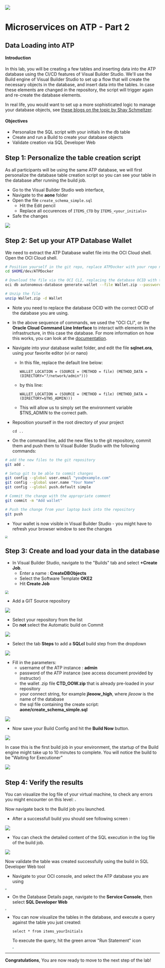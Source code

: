 ![](../../common/images/customer.logo2.png)

# Microservices on ATP - Part 2


## Data Loading into ATP
#### **Introduction**

In this lab, you will be creating a few tables and inserting data into the ATP database using the CI/CD features of Visual Builder Studio.  We'll use the Build engine of Visual Builder Studio to set up a flow that will create the necessary objects in the database, and insert data into the tables.  In case these elements are changed in the repository, the script will trigger again and re-create the database elements.

In real life, you would want to set up a more sophisticated logic to manage your database objects, see [these blogs on the topic by Shay Schmeltzer](https://blogs.oracle.com/shay/devcs).



#### **Objectives**

- Personalize the SQL script with your initials in the db table
- Create and run a Build to create your database objects
- Validate creation via SQL Developer Web



## Step 1: Personalize the table creation script

As all participants will be using the same ATP database, we will first personalize the database table creation script so you can see your table in the database after running the build job.

- Go to the Visual Builder Studio web interface, 
- Navigate to the **aone** folder
- Open the file `create_schema_simple.sql`
  - Hit the Edit pencil 
  - Replace all occurences of  `ITEMS_CTD`  by  `ITEMS_<your_initials>`
- Safe the changes 

![](./images/400/Edit-sql.png)



## Step 2: Set up your ATP Database Wallet

We need to extract the ATP Database wallet file into the OCI Cloud shell. Open the OCI Cloud shell.

```bash
# Position yourself in the git repo, replace ATPDocker with your repo name if you used a different one
cd $HOME/dev/ATPDocker

# Download the file via the OCI CLI, replacing the database OCID with the OCID of your database and the password with the one of the admin user
oci db autonomous-database generate-wallet --file Wallet.zip --password 'Pa$$w0rd' --autonomous-database-id ocid1.autonomousdatabase.oc1.eu-frankfurt-1.abtheljtn3slgmzqr2benreqkrs55gwg3v3tz6lgwhgfgzaccrb

# Unzip the file
unzip Wallet.zip -d Wallet
```

- Note you need to replace the database OCID with the correct OCID of the database you are using.
- In the  above sequence of commands, we used the "OCI CLI", or the **Oracle Cloud Command Line Interface**  to interact with elements in the infrastructure, in this case the database.  For more information on how this works, you can look at the [documentation](https://docs.cloud.oracle.com/en-us/iaas/tools/oci-cli/2.9.9/oci_cli_docs/cmdref/db/autonomous-database/generate-wallet.html).

- Navigate into your database wallet folder, and edit the file **sqlnet.ora**, using your favorite editor (vi or nano)

  - In this file, replace the default line below:

    ```
    WALLET_LOCATION = (SOURCE = (METHOD = file) (METHOD_DATA = (DIRECTORY="?/network/admin")))
    ```

  - by this line:

    ```
    WALLET_LOCATION = (SOURCE = (METHOD = file) (METHOD_DATA = (DIRECTORY=$TNS_ADMIN)))
    ```

  - This will allow us to simply set the environment variable $TNS_ADMIN to the correct path.

- Reposition yourself in the root directory of your project

  ```
  cd ..
  ```

- On the command line, add the new files to the git repository, commit them and push them to Visual Builder Studio with the following commands:

```bash
# add the new files to the git repository
git add .

# Setup git to be able to commit changes
git config --global user.email "you@example.com"
git config --global user.name "Your Name"
git config --global push.default simple

# Commit the change with the appropriate comment
git commit -m "Add wallet"

# Push the change from your laptop back into the repository
git push
```



- Your wallet is now visible in Visual Builder Studio - you might have to refresh your browser window to see the changes

<img src="images/400/wallet_added.png" style="zoom:50%;" />



## Step 3: Create and load your data in the database

- In Visual Builder Studio, navigate to the "Builds" tab and select **+Create Job**.
  - Enter a name : **CreateDBObjects**
  - Select the Software Template **OKE2**
  - Hit **Create Job**

<img src="./images/400/new_job-1.png" style="zoom: 67%;" />



- Add a  GIT Source repository

![](./images/400/add_src-1.png)

- Select your repository from the list
- Do **not** select the Automatic build on Commit



![](./images/400/config_source-1.png)



- Select the tab **Steps** to add a **SQLcl** build step from the dropdown

 ![](./images/400/add_step-1.png)



- Fill in the parameters:
  - username of the ATP instance : **admin**
  - password of the ATP instance (see access document provided by instructor)
  - the wallet .zip file **CTD_OOW.zip** that is already pre-loaded in your repository
  - your connect string, for example **jleoow_high**, where *jleoow* is the name of the database
  - the sql file containing the create script: **aone/create_schema_simple.sql**



![](./images/400/step_details-1.png)

 -   Now save your Build Config and hit the **Build Now** button.  

![](./images/400/build-now-2.png)

In case this is the first build job in your environment, the startup of the Build engine might take up to 10 minutes to complete.  You will notice the build to be "Waiting for Executioner"

![](./images/400/waiting-1.png)



## Step 4: Verify the results

You can visualize the log file of your virtual machine, to check any errors you might encounter on this level: <img src="./images/400/logs.png" style="zoom:25%;" />



Now navigate back to the Build job you launched.

 -   After a successfull build you should see following screen :

![](./images/400/build_result-01.png)

- You can check the detailed content of the SQL execution in the log file of the build job.

![](./images/400/build_result-1.png)



Now validate the table was created successfully using the build in SQL Developer Web tool

- Navigate to your OCI console, and select the ATP database you are using

<img src="./images/400/db_select.png" style="zoom:33%;" />

- On the Database Details page, navigate to the **Service Console**, then select **SQL Developer Web**

<img src="images/400/DB_console.png" style="zoom: 25%;" />

- You can now visualize the tables in the database, and execute a query against the table you just created:

  `select * from items_yourInitials`

  To execute the query, hit the green arrow "Run Statement" icon

  <img src="./images/400/sql_select.png" style="zoom: 25%;" />



---

**Congratulations**, You are now ready to move to the next step of the lab!
